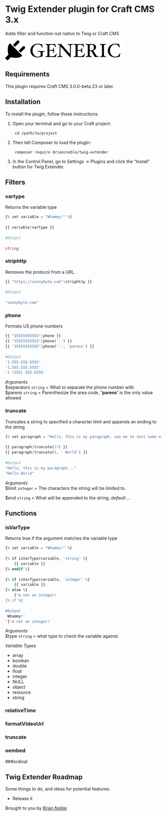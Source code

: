 # Twig Extender plugin for Craft CMS 3.x

Adds filter and function not native to Twig or Craft CMS

![Screenshot](resources/img/plugin-logo.png)

## Requirements

This plugin requires Craft CMS 3.0.0-beta.23 or later.

## Installation

To install the plugin, follow these instructions.

1. Open your terminal and go to your Craft project:

        cd /path/to/project

2. Then tell Composer to load the plugin:

        composer require briancnoble/twig-extender

3. In the Control Panel, go to Settings → Plugins and click the “Install” button for Twig Extender.

## Filters

### vartype

Returns the variable type
   
```php
{% set variable = "Whammy!" %}

{{ variable|vartype }}

#Output

string
```
### striphttp

Removes the protocol from a URL.

```php 
{{ "https://sunnybyte.com"|striphttp }}

#Output

"sunnybyte.com"
```

### phone

Formats US phone numbers

```php
{{ "15555555555"|phone }}
{{ "15555555555"|phone('.') }}
{{ "15555555555"|phone('-', 'parens') }}

#Output
'1-555-555-5555'
'1.555.555.5555'
'1 (555) 555-5555'
```
_Arguments_  
$separators `string` = What to separate the phone number with.  
$parens `string` = Parenthesize the area code, **'parens'** is the only value allowed


### truncate

Truncates a string to specified a character limit and appends an ending to the string

```php
{% set paragraph = "Hello, this is my paragraph, use me to test some of our twig functions." %}

{{ paragraph|truncate(27) }}
{{ paragraph|truncate(5, ' World') }}

#Output
"Hello, this is my paragraph..."
"Hello World" 
```

_Arguments_  
$limit `integer` = The characters the string will be limited to.

$end `string` = What will be appended to the string. _default_ ...

## Functions

### isVarType

Returns true if the argument matches the variable type
```php
{% set variable = "Whammy!" %}

{% if isVarType(variable, 'string' %}
    {{ variable }}
{% endif %}

{% if isVarType(variable, 'integer' %}
    {{ variable }}
{% else %}
    I'm not an integer!
{% if %}

#Output
'Whammy!'
'I'm not an integer!'
```

_Arguments_  
$type `string` = what type to check the variable against.

_Variable Types_
- array
- boolean
- double
- float
- integer
- NULL
- object
- resource
- string 

### relativeTime 
### formatVideoUrl
### truncate
### oembed
###ordinal

## Twig Extender Roadmap

Some things to do, and ideas for potential features:

* Release it

Brought to you by [Brian Noble](https://github.com/Brian-C-Noble/)
